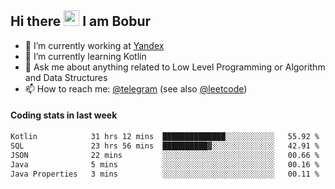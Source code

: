 ## Hi there <img src="https://media.giphy.com/media/hvRJCLFzcasrR4ia7z/giphy.gif" width="25px" height="25px"> I am Bobur

- 💼 I’m currently working at [Yandex](https://yandex.ru/)
- 🌱 I’m currently learning Kotlin
- 💬 Ask me about anything related to Low Level Programming or Algorithm and Data Structures
- 📫 How to reach me: [@telegram](https://t.me/octoant) (see also [@leetcode](https://leetcode.com/octoant/))    

#### Coding stats in last week

<!--START_SECTION:waka-->

```txt
Kotlin            31 hrs 12 mins  ██████████████░░░░░░░░░░░   55.92 %
SQL               23 hrs 56 mins  ██████████▓░░░░░░░░░░░░░░   42.91 %
JSON              22 mins         ░░░░░░░░░░░░░░░░░░░░░░░░░   00.66 %
Java              5 mins          ░░░░░░░░░░░░░░░░░░░░░░░░░   00.16 %
Java Properties   3 mins          ░░░░░░░░░░░░░░░░░░░░░░░░░   00.11 %
```

<!--END_SECTION:waka-->
